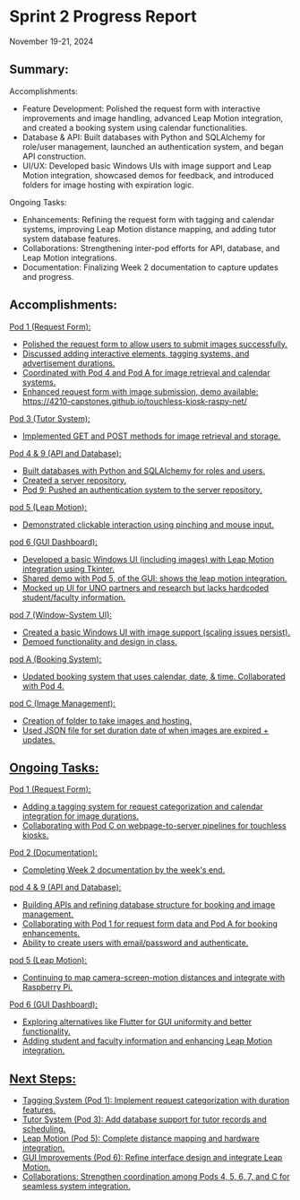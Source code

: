 # Sprint 2 Progress Report
November 19-21, 2024

## Summary: 
  Accomplishments: 
  - Feature Development: Polished the request form with interactive improvements and image handling, advanced Leap   Motion integration, and created a booking system using calendar functionalities.
  - Database & API: Built databases with Python and SQLAlchemy for role/user management, launched an authentication system, and began API construction.
  - UI/UX: Developed basic Windows UIs with image support and Leap Motion integration, showcased demos for feedback, and introduced folders for image hosting with expiration logic.
  
  Ongoing Tasks: 
  - Enhancements: Refining the request form with tagging and calendar systems, improving Leap Motion distance mapping, and adding tutor system database features.
  - Collaborations: Strengthening inter-pod efforts for API, database, and Leap Motion integrations.
  - Documentation: Finalizing Week 2 documentation to capture updates and progress.

## Accomplishments: 
  <u> Pod 1 (Request Form): <u>
  - Polished the request form to allow users to submit images successfully.
  - Discussed adding interactive elements, tagging systems, and advertisement durations.
  - Coordinated with Pod 4 and Pod A for image retrieval and calendar systems.
  - Enhanced request form with image submission, demo available: https://4210-capstones.github.io/touchless-kiosk-raspy-net/
  
  <u> Pod 3 (Tutor System): <u>
  - Implemented GET and POST methods for image retrieval and storage.
  
  <u> Pod 4 & 9 (API and Database): <u>
  - Built databases with Python and SQLAlchemy for roles and users.
  - Created a server repository.
  - Pod 9: Pushed an authentication system to the server repository.
  
  <u> pod 5 (Leap Motion): <u>
  - Demonstrated clickable interaction using pinching and mouse input.
  
  <u> pod 6 (GUI Dashboard): <u>
  - Developed a basic Windows UI (including images) with Leap Motion integration using Tkinter.
  - Shared demo with Pod 5, of the GUI: shows the leap motion integration.
  - Mocked up UI for UNO partners and research but lacks hardcoded student/faculty information.
  
  <u> pod 7 (Window-System UI): <u>
  - Created a basic Windows UI with image support (scaling issues persist).
  - Demoed functionality and design in class.
  
  <u> pod A (Booking System): <u>
  - Updated booking system that uses calendar, date, & time. Collaborated with Pod 4.
  
  <u> pod C (Image Management): <u>
  - Creation of folder to take images and hosting.
  - Used JSON file for set duration date of when images are expired + updates.

## Ongoing Tasks:
  <u> Pod 1 (Request Form): <u>
  - Adding a tagging system for request categorization and calendar integration for image durations.
  - Collaborating with Pod C on webpage-to-server pipelines for touchless kiosks.
  
  <u> Pod 2 (Documentation): <u>
  - Completing Week 2 documentation by the week's end.
  
  <u> pod 4 & 9 (API and Database): <u>
  - Building APIs and refining database structure for booking and image management.
  - Collaborating with Pod 1 for request form data and Pod A for booking enhancements.
  - Ability to create users with email/password and authenticate.
  
  <u> pod 5 (Leap Motion): <u>
  - Continuing to map camera-screen-motion distances and integrate with Raspberry Pi.

  <u> Pod 6 (GUI Dashboard): <u> 
  - Exploring alternatives like Flutter for GUI uniformity and better functionality.
  - Adding student and faculty information and enhancing Leap Motion integration.

## Next Steps: 
- Tagging System (Pod 1): Implement request categorization with duration features.
- Tutor System (Pod 3): Add database support for tutor records and scheduling.
- Leap Motion (Pod 5): Complete distance mapping and hardware integration.
- GUI Improvements (Pod 6): Refine interface design and integrate Leap Motion.
- Collaborations: Strengthen coordination among Pods 4, 5, 6, 7, and C for seamless system integration.
